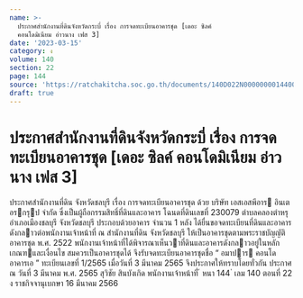 ```yaml
---
name: >-
  ประกาศสำนักงานที่ดินจังหวัดกระบี่ เรื่อง การจดทะเบียนอาคารชุด [เดอะ ซิลค์
  คอนโดมิเนียม อ่าวนาง เฟส 3]
date: '2023-03-15'
category: ง
volume: 140
section: 22
page: 144
source: 'https://ratchakitcha.soc.go.th/documents/140D022N0000000014400.pdf'
draft: true
---
```


# ประกาศสำนักงานที่ดินจังหวัดกระบี่ เรื่อง การจดทะเบียนอาคารชุด [เดอะ ซิลค์ คอนโดมิเนียม อ่าวนาง เฟส 3]

ประกาศสํานักงานที่ดิน จังหวัดชลบุรี เรื่อง การจดทะเบียนอาคารชุด ด้วย บริษัท เอสเอสพีอาร อินเตอรกรุป จํากัด ซึ่งเป็นผู้ถือกรรมสิทธิ์ที่ดินและอาคาร โฉนดที่ดินเลขที่ 230079 ตําบลคลองตําหรุ อําเภอเมืองชลบุรี จังหวัดชลบุรี ประกอบด้วยอาคาร จํานวน 1 หลัง ได้ยื่นขอจดทะเบียนที่ดินและอาคารดังกลาวต่อพนักงานเจ้าหน้าที่ ณ สํานักงานที่ดิน จังหวัดชลบุรี ให้เป็นอาคารชุดตามพระราชบัญญัติอาคารชุด พ.ศ. 2522 พนักงานเจ้าหน้าที่ได้พิจารณาเห็นวาที่ดินและอาคารดังกลาวอยู่ในหลักเกณฑและเงื่อนไข สมควรเป็นอาคารชุดได้ จึงรับจดทะเบียนอาคารชุดชื่อ “ อมาปาร คอนโด อาคารเอ ” ทะเบียนเลขที่ 1/2565 เมื่อวันที่ 3 มีนาคม 2565 จึงประกาศให้ทราบโดยทั่วกัน ประกาศ ณ วันที่ 3 มีนาคม พ.ศ. 2565 สุวิชัย สินบังเกิด พนักงานเจ้าหน้าที่ ้ หนา 144 ่ เลม 140 ตอนที่ 22 ง ราชกิจจานุเบกษา 16 มีนาคม 2566
